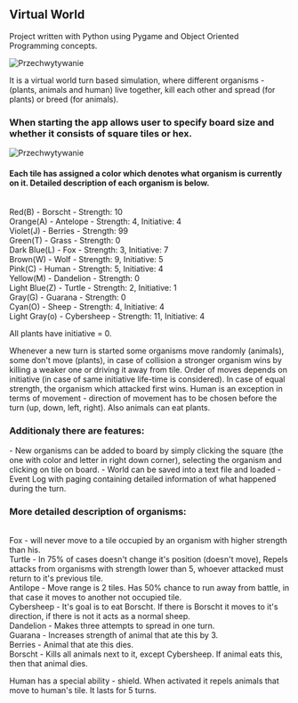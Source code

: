 <h2>Virtual World</h2>

Project written with Python using Pygame and Object Oriented Programming concepts.

![Przechwytywanie](https://user-images.githubusercontent.com/125133223/225217787-9397eb83-104d-4e76-b908-fc3827af0ae0.PNG)

It is a virtual world turn based simulation, where different organisms - (plants, animals and human) live together, kill each other and spread (for plants) or breed (for animals).



<h3>When starting the app allows user to specify board size and whether it consists of square tiles or hex.</h3>

![Przechwytywanie](https://user-images.githubusercontent.com/125133223/225218474-531161fa-63bf-41ba-8bac-f038261d48c5.PNG)


<h4>Each tile has assigned a color which denotes what organism is currently on it. Detailed description of each organism is below.</h3> <br/>
Red(B) - Borscht - Strength: 10 <br/>
Orange(A) - Antelope - Strength: 4, Initiative: 4 <br/>
Violet(J) - Berries - Strength: 99 <br/>
Green(T) - Grass - Strength: 0 <br/>
Dark Blue(L) - Fox - Strength: 3, Initiative: 7<br/>
Brown(W) - Wolf - Strength: 9, Initiative: 5<br/>
Pink(C) - Human - Strength: 5, Initiative: 4<br/>
Yellow(M) - Dandelion - Strength: 0<br/>
Light Blue(Z) - Turtle - Strength: 2, Initiative: 1<br/>
Gray(G) - Guarana - Strength: 0<br/>
Cyan(O) - Sheep - Strength: 4, Initiative: 4<br/>
Light Gray(o) - Cybersheep - Strength: 11, Initiative: 4<br/>

All plants have initiative = 0.

Whenever a new turn is started some organisms move randomly (animals), some don't move (plants), in case of collision a stronger organism wins by killing a weaker one or driving it away from tile. Order of moves depends on initiative (in case of same initiative life-time is considered). In case of equal strength, the organism which attacked first wins. Human is an exception in terms of movement - direction of movement has to be chosen before the turn (up, down, left, right). Also animals can eat plants.

<h3>Additionaly there are features:</h3>
- New organisms can be added to board by simply clicking the square (the one with color and letter in right down corner), selecting the organism and clicking on tile on board.
- World can be saved into a text file and loaded
- Event Log with paging containing detailed information of what happened during the turn.

<h3>More detailed description of organisms:</h3><br/>
Fox - will never move to a tile occupied by an organism with higher strength than his.<br/>
Turtle - In 75% of cases doesn't change it's position (doesn't move), Repels attacks from organisms with strength lower than 5, whoever attacked must return to it's previous tile.<br/>
Antilope - Move range is 2 tiles. Has 50% chance to run away from battle, in that case it moves to another not occupied tile.<br/>
Cybersheep - It's goal is to eat Borscht. If there is Borscht it moves to it's direction, if there is not it acts as a normal sheep.<br/>
Dandelion - Makes three attempts to spread in one turn.<br/>
Guarana - Increases strength of animal that ate this by 3.<br/>
Berries - Animal that ate this dies.<br/>
Borscht - Kills all animals next to it, except Cybersheep. If animal eats this, then that animal dies.<br/>

Human has a special ability - shield. When activated it repels animals that move to human's tile. It lasts for 5 turns.




